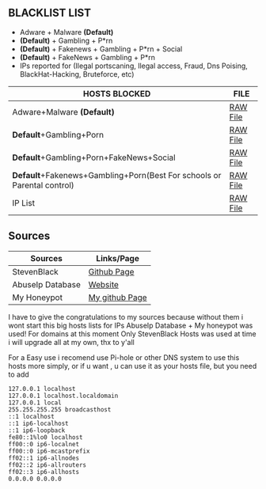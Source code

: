 ## BLACKLIST LIST
- Adware + Malware **(Default)**
- **(Default)** + Gambling + P*rn
- **(Default)** + Fakenews + Gambling + P*rn + Social
- **(Default)** + FakeNews + Gambling + P*rn 
- IPs reported for (Ilegal portscaning, Ilegal access, Fraud, Dns Poising, BlackHat-Hacking, Bruteforce, etc)


| HOSTS BLOCKED | FILE |
| ------------- | ---- |
| Adware+Malware **(Default)** | [RAW File](https://raw.githubusercontent.com/SnowyYT07/blacklist-hosts/main/Adware%2BMalware) |
| **Default**+Gambling+Porn | [RAW File](https://github.com/SnowyYT07/blacklist-hosts/blob/main/Default%2BGambling%2BPorn) |
| **Default**+Gambling+Porn+FakeNews+Social | [RAW File](https://raw.githubusercontent.com/SnowyYT07/blacklist-hosts/main/Default%2BGambling%2BPorn%2BFakenews%2BSocial) |
| **Default**+Fakenews+Gambling+Porn(Best For schools or Parental control) | [RAW File](https://raw.githubusercontent.com/SnowyYT07/blacklist-hosts/main/Default%2BFakeNews%2BGambling%2BPorn)|
| IP List | [RAW File](https://raw.githubusercontent.com/SnowyYT07/blacklist-hosts/main/IPs)| 

## Sources
| Sources | Links/Page |
| ------- | ---------- |
| StevenBlack | [Github Page](https://github.com/StevenBlack) |
| AbuseIp Database | [Website](www.abuseipdb.com) |
| My Honeypot | [My github Page](https://github.com/Snowyyt07) |

I have to give the congratulations to my sources because without them i wont start this big hosts lists
for IPs AbuseIp Database + My honeypot was used!
For domains at this moment Only StevenBlack Hosts was used at time i will upgrade all at my own, thx to y'all

For a Easy use i recomend use Pi-hole or other DNS system to use this hosts more simply, or if u want , u can use it as your hosts file, but you need to add
```
127.0.0.1 localhost
127.0.0.1 localhost.localdomain
127.0.0.1 local
255.255.255.255 broadcasthost
::1 localhost
::1 ip6-localhost
::1 ip6-loopback
fe80::1%lo0 localhost
ff00::0 ip6-localnet
ff00::0 ip6-mcastprefix
ff02::1 ip6-allnodes
ff02::2 ip6-allrouters
ff02::3 ip6-allhosts
0.0.0.0 0.0.0.0
```
